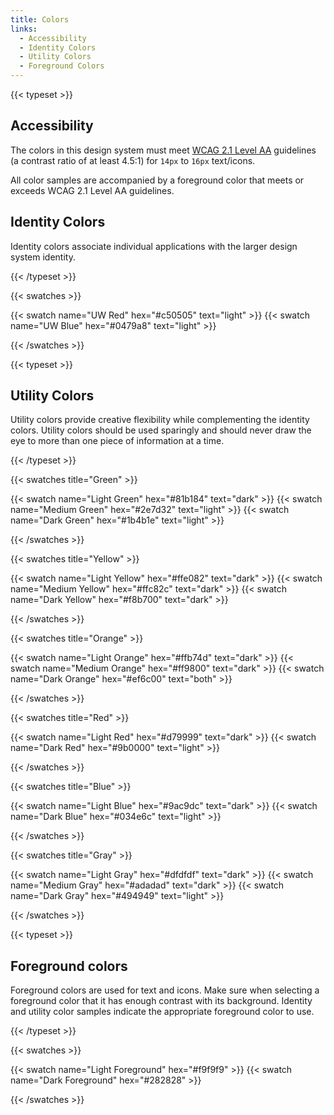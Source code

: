 ```yaml
---
title: Colors
links:
  - Accessibility
  - Identity Colors
  - Utility Colors
  - Foreground Colors
---
```


{{< typeset >}}

## Accessibility

The colors in this design system must meet
[WCAG 2.1 Level AA](https://www.w3.org/TR/WCAG21/#contrast-minimum) guidelines
(a contrast ratio of at least 4.5:1) for `14px` to `16px` text/icons.

All color samples are accompanied by a foreground color that meets or exceeds
WCAG 2.1 Level AA guidelines.

## Identity Colors

Identity colors associate individual applications with the larger design system
identity.

{{< /typeset >}}

{{< swatches >}}

{{< swatch name="UW Red"  hex="#c50505" text="light" >}}
{{< swatch name="UW Blue" hex="#0479a8" text="light" >}}

{{< /swatches >}}

{{< typeset >}}

## Utility Colors

Utility colors provide creative flexibility while complementing the identity
colors. Utility colors should be used sparingly and should never draw the eye to
more than one piece of information at a time.

{{< /typeset >}}

{{< swatches title="Green" >}}

{{< swatch name="Light Green"  hex="#81b184" text="dark"  >}}
{{< swatch name="Medium Green" hex="#2e7d32" text="light" >}}
{{< swatch name="Dark Green"   hex="#1b4b1e" text="light" >}}

{{< /swatches >}}

{{< swatches title="Yellow" >}}

{{< swatch name="Light Yellow"  hex="#ffe082" text="dark"  >}}
{{< swatch name="Medium Yellow" hex="#ffc82c" text="dark"  >}}
{{< swatch name="Dark Yellow"   hex="#f8b700" text="dark"  >}}

{{< /swatches >}}

{{< swatches title="Orange" >}}

{{< swatch name="Light Orange"  hex="#ffb74d" text="dark" >}}
{{< swatch name="Medium Orange" hex="#ff9800" text="dark" >}}
{{< swatch name="Dark Orange"   hex="#ef6c00" text="both"  >}}

{{< /swatches >}}

{{< swatches title="Red" >}}

{{< swatch name="Light Red" hex="#d79999" text="dark"  >}}
{{< swatch name="Dark Red"  hex="#9b0000" text="light" >}}

{{< /swatches >}}

{{< swatches title="Blue" >}}

{{< swatch name="Light Blue" hex="#9ac9dc" text="dark"  >}}
{{< swatch name="Dark Blue"  hex="#034e6c" text="light" >}}

{{< /swatches >}}

{{< swatches title="Gray" >}}

{{< swatch name="Light Gray"  hex="#dfdfdf" text="dark" >}}
{{< swatch name="Medium Gray" hex="#adadad" text="dark" >}}
{{< swatch name="Dark Gray"   hex="#494949" text="light" >}}

{{< /swatches >}}

{{< typeset >}}

## Foreground colors

Foreground colors are used for text and icons. Make sure when selecting a
foreground color that it has enough contrast with its background. Identity and
utility color samples indicate the appropriate foreground color to use.

{{< /typeset >}}

{{< swatches >}}

{{< swatch name="Light Foreground" hex="#f9f9f9" >}}
{{< swatch name="Dark Foreground" hex="#282828" >}}

{{< /swatches >}}

